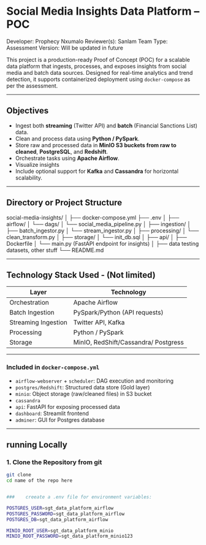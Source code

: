 # Social Media Insights Data Platform – POC

Developer: Prophecy Nxumalo
Reviewer(s): Sanlam Team
Type: Assessment
Version: Will be updated in future 

This project is a production-ready Proof of Concept (POC) for a scalable data platform that ingests, processes, and exposes insights from social media and batch data sources. Designed for real-time analytics and trend detection, it supports containerized deployment using `docker-compose` as per the assessment.

---

## Objectives

- Ingest both **streaming** (Twitter API) and **batch** (Financial Sanctions List) data.
- Clean and process data using **Python / PySpark**.
- Store raw and processed data in **MinIO S3 buckets from raw to cleaned**, **PostgreSQL**, and **Redshift**.
- Orchestrate tasks using **Apache Airflow**.
- Visualize insights
- Include optional support for **Kafka** and **Cassandra** for horizontal scalability.

---

## Directory or Project Structure

social-media-insights/
│
├── docker-compose.yml
├── .env
│
├── airflow/
│ └── dags/
│ └── social_media_pipeline.py
│
├── ingestion/
│ ├── batch_ingestor.py
│ └── stream_ingestor.py
│
├── processing/
│ └── clean_transform.py
│
├── storage/
│ └── init_db.sql
│
├── api/
│ ├── Dockerfile
│ └── main.py (FastAPI endpoint for insights)
│
├── data testing datasets, other stuff
└── README.md

---

## Technology Stack Used - (Not limited)

| Layer              | Technology                                 |
|-------------------|---------------------------------------------|
| Orchestration      | Apache Airflow                              
| Batch Ingestion     | PySpark/Python (API requests)                  
| Streaming Ingestion | Twitter API, Kafka    
| Processing         | Python / PySpark                            
| Storage            | MinIO, RedShift/Cassandra/ Postgress        
                         

---



### Included in `docker-compose.yml`

- `airflow-webserver` + `scheduler`: DAG execution and monitoring
- `postgres/Redshift`: Structured data store (Gold layer)
- `minio`: Object storage (raw/cleaned files) in S3 bucket
- `cassandra`
- `api`: FastAPI for exposing processed data
- `dashboard`: Streamlit frontend
- `adminer`: GUI for Postgres database

---

## running Locally

### 1. Clone the Repository from git

```bash
git clone 
cd name of the repo here


###    creeate a .env file for environment variables:

POSTGRES_USER=sgt_data_platform_airflow
POSTGRES_PASSWORD=sgt_data_platform_airflow
POSTGRES_DB=sgt_data_platform_airflow

MINIO_ROOT_USER=sgt_data_platform_minio
MINIO_ROOT_PASSWORD=sgt_data_platform_minio123
